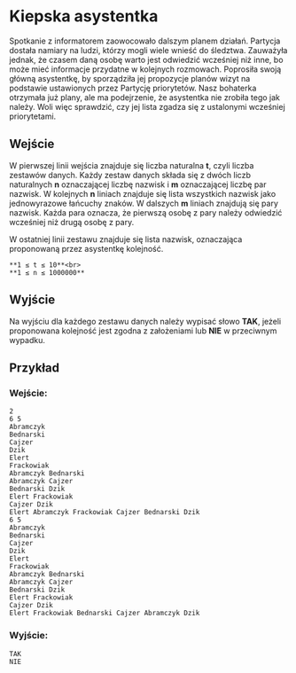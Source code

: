 # Kiepska asystentka

Spotkanie z informatorem zaowocowało dalszym planem działań. Partycja dostała namiary na ludzi, którzy mogli wiele wnieść do śledztwa. Zauważyła jednak, że czasem daną osobę warto jest odwiedzić wcześniej niż inne, bo może mieć informacje przydatne w kolejnych rozmowach. Poprosiła swoją główną asystentkę, by sporządziła jej propozycje planów wizyt na podstawie ustawionych przez Partycję priorytetów. Nasz bohaterka otrzymała już plany, ale ma podejrzenie, że asystentka nie zrobiła tego jak należy. Woli więc sprawdzić, czy jej lista zgadza się z ustalonymi wcześniej priorytetami.

## Wejście
W pierwszej linii wejścia znajduje się liczba naturalna **t**, czyli liczba zestawów danych. Każdy zestaw danych składa się z dwóch liczb naturalnych **n** oznaczającej liczbę nazwisk i **m** oznaczającej liczbę par nazwisk. W kolejnych **n** liniach znajduje się lista wszystkich nazwisk jako jednowyrazowe łańcuchy znaków. W dalszych **m** liniach znajdują się pary nazwisk. Każda para oznacza, że pierwszą osobę z pary należy odwiedzić wcześniej niż drugą osobę z pary.

W ostatniej linii zestawu znajduje się lista nazwisk, oznaczająca proponowaną przez asystentkę kolejność.

```
**1 ≤ t ≤ 10**<br>
**1 ≤ n ≤ 1000000**
```
## Wyjście
Na wyjściu dla każdego zestawu danych należy wypisać słowo **TAK**, jeżeli proponowana kolejność jest zgodna z założeniami lub **NIE** w przeciwnym wypadku.

## Przykład
### Wejście:
```
2
6 5
Abramczyk 
Bednarski
Cajzer
Dzik
Elert
Frackowiak
Abramczyk Bednarski
Abramczyk Cajzer
Bednarski Dzik
Elert Frackowiak
Cajzer Dzik
Elert Abramczyk Frackowiak Cajzer Bednarski Dzik
6 5
Abramczyk 
Bednarski
Cajzer
Dzik
Elert
Frackowiak
Abramczyk Bednarski
Abramczyk Cajzer
Bednarski Dzik
Elert Frackowiak
Cajzer Dzik
Elert Frackowiak Bednarski Cajzer Abramczyk Dzik
```

### Wyjście:
```
TAK
NIE
```